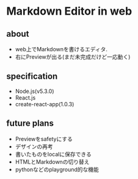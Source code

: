 # Markdown Editor in web
## about
* web上でMarkdownを書けるエディタ.  
* 右にPreviewが出る(まだ未完成だけど一応動く)

## specification
* Node.js(v5.3.0)
* React.js
* create-react-app(1.0.3)

## future plans
* Previewをsafetyにする
* デザインの再考
* 書いたものをlocalに保存できる
* HTMLとMarkdownの切り替え
* pythonなどのplayground的な機能
